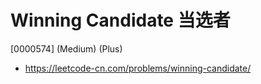 # Winning Candidate 当选者

[0000574] (Medium) (Plus)

- https://leetcode-cn.com/problems/winning-candidate/
